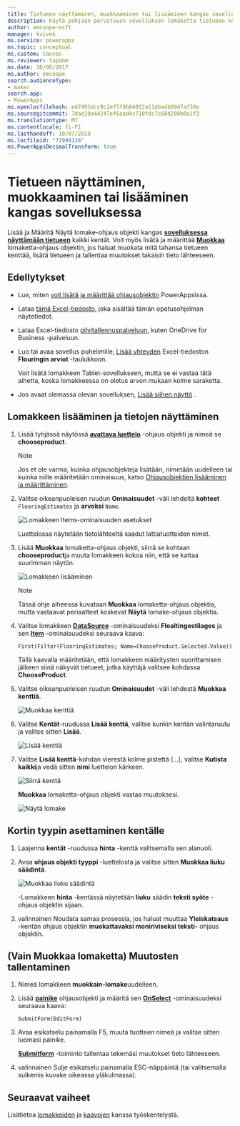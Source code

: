 ```yaml
---
title: Tietueen näyttäminen, muokkaaminen tai lisääminen kangas sovelluksessa | Microsoft Docs
description: Käytä pohjaan perustuvan sovelluksen lomaketta tietueen näyttämiseen, muokkaamiseen tai lisäämiseen tietolähteesi taulukosta.
author: emcoope-msft
manager: kvivek
ms.service: powerapps
ms.topic: conceptual
ms.custom: canvas
ms.reviewer: tapanm
ms.date: 10/06/2017
ms.author: emcoope
search.audienceType:
- maker
search.app:
- PowerApps
ms.openlocfilehash: ed7493dcc9c2ef5f0b84052a11dbadb0947af38e
ms.sourcegitcommit: 7dae19a44247ef6aad4c718fdc7c68d298b0a1f3
ms.translationtype: MT
ms.contentlocale: fi-FI
ms.lasthandoff: 10/07/2019
ms.locfileid: "71994118"
ms.PowerAppsDecimalTransform: true
---
```

# <a name="show-edit-or-add-a-record-in-a-canvas-app"></a>Tietueen näyttäminen, muokkaaminen tai lisääminen kangas sovelluksessa

Lisää ja Määritä Näytä lomake-ohjaus objekti kangas **[sovelluksessa näyttämään tietueen](controls/control-form-detail.md)** kaikki kentät. Voit myös lisätä ja määrittää **[Muokkaa](controls/control-form-detail.md)** lomaketta-ohjaus objektin, jos haluat muokata mitä tahansa tietueen kenttää, lisätä tietueen ja tallentaa muutokset takaisin tieto lähteeseen.

## <a name="prerequisites"></a>Edellytykset

- Lue, miten [voit lisätä ja määrittää ohjausobjektin](add-configure-controls.md) PowerAppsissa.
- Lataa [tämä Excel-tiedosto](https://az787822.vo.msecnd.net/documentation/get-started-from-data/FlooringEstimates.xlsx), joka sisältää tämän opetusohjelman näytetiedot.
- Lataa Excel-tiedosto [pilvitallennuspalveluun](connections/cloud-storage-blob-connections.md), kuten OneDrive for Business -palveluun.
- Luo tai avaa sovellus puhelimille, [Lisää yhteyden](add-data-connection.md) Excel-tiedoston **Flouringin arviot** -taulukkoon.

    Voit lisätä lomakkeen Tablet-sovellukseen, mutta se ei vastaa tätä aihetta, koska lomakkeessa on oletus arvon mukaan kolme saraketta.

- Jos avaat olemassa olevan sovelluksen, [Lisää siihen näyttö](add-screen-context-variables.md) .

## <a name="add-a-form-and-show-data"></a>Lomakkeen lisääminen ja tietojen näyttäminen
1. Lisää tyhjässä näytössä **[avattava luettelo](controls/control-drop-down.md)** -ohjaus objekti ja nimeä se **chooseproduct**.

    > [!NOTE]
   > Jos et ole varma, kuinka ohjausobjekteja lisätään, nimetään uudelleen tai kuinka niille määritetään ominaisuus, katso [Ohjausobjektien lisääminen ja määrittäminen](add-configure-controls.md).

1. Valitse oikeanpuoleisen ruudun **Ominaisuudet** -väli lehdeltä **kohteet** `FlooringEstimates` ja **arvoksi** `Name`.

    ![Lomakkeen Items-ominaisuuden asetukset](./media/add-form/items-property.png)

    Luettelossa näytetään tietolähteeltä saadut lattiatuotteiden nimet.

1. Lisää **Muokkaa** lomaketta-ohjaus objekti, siirrä se kohtaan **chooseproduct**ja muuta lomakkeen kokoa niin, että se kattaa suurimman näytön.

    ![Lomakkeen lisääminen](./media/add-form/add-a-form.png)

    > [!NOTE]
   > Tässä ohje aiheessa kuvataan **Muokkaa** lomaketta-ohjaus objektia, mutta vastaavat periaatteet koskevat **Näytä** lomake-ohjaus objektia.

1. Valitse lomakkeen **[DataSource](controls/control-form-detail.md)** -ominaisuudeksi **Floaltingestilages** ja sen **[Item](controls/control-form-detail.md)** -ominaisuudeksi seuraava kaava:

    `First(Filter(FlooringEstimates; Name=ChooseProduct.Selected.Value))`

   Tällä kaavalla määritetään, että lomakkeen määritysten suorittamisen jälkeen siinä näkyvät tietueet, jotka käyttäjä valitsee kohdassa **ChooseProduct**.

1. Valitse oikeanpuoleisen ruudun **Ominaisuudet** -väli lehdestä **Muokkaa kenttiä**.

    ![Muokkaa kenttiä](./media/add-form/edit-fields.png)

1. Valitse **Kentät**-ruudussa **Lisää kenttä**, valitse kunkin kentän valintaruutu ja valitse sitten **Lisää**.

    ![Lisää kenttiä](./media/add-form/add-fields.png)

1. Valitse **Lisää kenttä**-kohdan vierestä kolme pistettä (...), valitse **Kutista kaikki**ja vedä sitten **nimi** luettelon kärkeen.

    ![Siirrä kenttä](./media/add-form/move-field.png)

    **Muokkaa** lomaketta-ohjaus objekti vastaa muutoksesi.

    ![Näytä lomake](./media/add-form/show-form1.png)

## <a name="set-the-card-type-for-a-field"></a>Kortin tyypin asettaminen kentälle
1. Laajenna **kentät** -ruudussa **hinta** -kenttä valitsemalla sen alanuoli.

1. Avaa **ohjaus objekti tyyppi** -luettelosta ja valitse sitten **Muokkaa liuku säädintä**.

    ![Muokkaa liuku säädintä](./media/add-form/edit-slider.png)

    -Lomakkeen **hinta** -kentässä näytetään **liuku** säädin **teksti syöte** -ohjaus objektin sijaan.

1. valinnainen Noudata samaa prosessia, jos haluat muuttaa **Yleiskatsaus** -kentän ohjaus objektin **muokattavaksi moniriviseksi teksti-** ohjaus objektin.

## <a name="edit-form-only-save-changes"></a>(Vain Muokkaa lomaketta) Muutosten tallentaminen

1. Nimeä lomakkeen **muokkain-lomake**uudelleen.

1. Lisää **[painike](controls/control-button.md)** ohjausobjekti ja määritä sen **[OnSelect](controls/properties-core.md)** -ominaisuudeksi seuraava kaava:

   `SubmitForm(EditForm)`

1. Avaa esikatselu painamalla F5, muuta tuotteen nimeä ja valitse sitten luomasi painike.

    **[Submitform](functions/function-form.md)** -toiminto tallentaa tekemäsi muutokset tieto lähteeseen.

1. valinnainen Sulje esikatselu painamalla ESC-näppäintä (tai valitsemalla sulkemis kuvake oikeassa yläkulmassa).

## <a name="next-steps"></a>Seuraavat vaiheet
Lisätietoa [lomakkeiden](working-with-forms.md) ja [kaavojen](working-with-formulas.md) kanssa työskentelystä.
